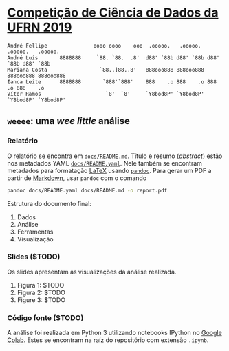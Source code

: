 # [Competição de Ciência de Dados da UFRN 2019](https://marcusnunes.me/posts/competicao-de-ciencia-de-dados-da-ufrn-2019/)

    André Fellipe               oooo oooo    ooo  .ooooo.   .ooooo.   .ooooo.   .ooooo.  
    André Luis       8888888     `88. `88.  .8'  d88' `88b d88' `88b d88' `88b d88' `88b 
    Mariana Costa                 `88..]88..8'   888ooo888 888ooo888 888ooo888 888ooo888 
    Ianca Leite      8888888       `888'`888'    888    .o 888    .o 888    .o 888    .o 
    Vítor Ramos                     `8'  `8'     `Y8bod8P' `Y8bod8P' `Y8bod8P' `Y8bod8P' 

## `weeee`: uma *wee little* análise

### Relatório

O relatório se encontra em [`docs/README.md`](./docs/README.md). Título e resumo (*abstract*) estão nos metadados YAML [`docs/README.yaml`](./docs/README.yaml). Nele também se encontram metadados para formatação [LaTeX](https://pandoc.org/MANUAL.html#variables-for-latex) usando [`pandoc`](https://pandoc.org/MANUAL.html#pandocs-markdown). Para gerar um PDF a partir de [Markdown](https://guides.github.com/features/mastering-markdown/), usar `pandoc` com o comando

```bash
pandoc docs/README.yaml docs/README.md -o report.pdf
```

Estrutura do documento final:

1. Dados
2. Análise
3. Ferramentas
4. Visualização

### Slides ($TODO)

Os slides apresentam as visualizações da análise realizada.

1. Figura 1: $TODO
2. Figura 2: $TODO
3. Figure 3: $TODO

### Código fonte ($TODO)

A análise foi realizada em Python 3 utilizando notebooks IPython no [Google Colab](https://research.google.com/colaboratory/faq.html). Estes se encontram na raíz do repositório com extensão `.ipynb`.
